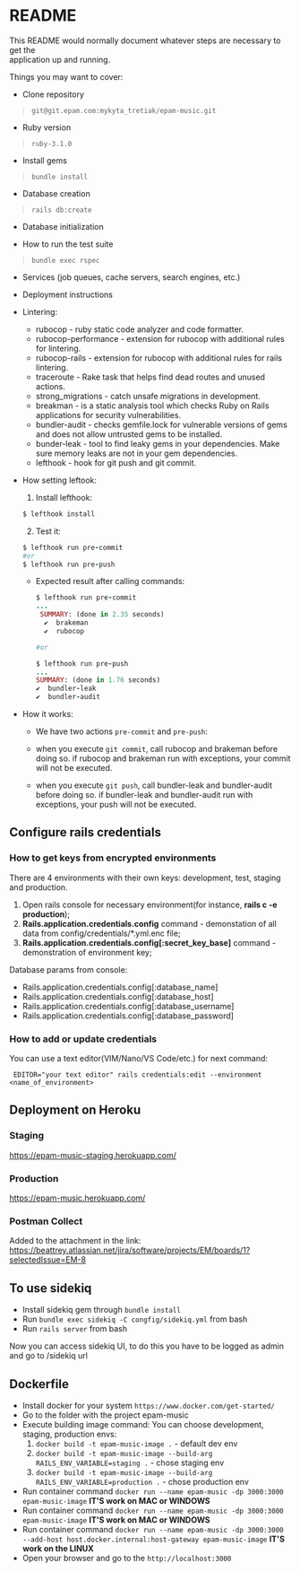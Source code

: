 # README
This README would normally document whatever steps are necessary to get the  
application up and running.

Things you may want to cover:

* Clone repository
> `git@git.epam.com:mykyta_tretiak/epam-music.git`

* Ruby version
> `ruby-3.1.0`

* Install gems
> `bundle install`

* Database creation
> `rails db:create`

* Database initialization

* How to run the test suite
> `bundle exec rspec`

* Services (job queues, cache servers, search engines, etc.)

* Deployment instructions

* Lintering:
  - rubocop - ruby static code analyzer and code formatter.
  - rubocop-performance - extension for rubocop with additional rules for lintering.
  - rubocop-rails - extension for rubocop with additional rules for rails lintering.
  - traceroute - Rake task that helps find dead routes and unused actions.
  - strong_migrations - сatch unsafe migrations in development.
  - breakman - is a static analysis tool which checks Ruby on Rails applications for security vulnerabilities.
  - bundler-audit - checks gemfile.lock for vulnerable versions of gems and does not allow untrusted gems to be installed.
  - bunder-leak - tool to find leaky gems in your dependencies. Make sure memory leaks are not in your gem dependencies.
  - lefthook - hook for git push and git commit.

* How setting leftook:
  1. Install lefthook:
    ```ruby
    $ lefthook install
    ```
  2. Test it:
    ```ruby
    $ lefthook run pre-commit
    #or
    $ lefthook run pre-push
    ```
  - Expected result after calling commands:

    ```ruby
    $ lefthook run pre-commit
    ...
     SUMMARY: (done in 2.35 seconds)
      ✔️  brakeman
      ✔️  rubocop

    #or

    $ lefthook run pre-push
    ...
    SUMMARY: (done in 1.76 seconds)
    ✔️  bundler-leak
    ✔️  bundler-audit
    ```
* How it works:
    - We have two actions `pre-commit` and `pre-push`:
    -   when you execute `git commit`, call rubocop and brakeman before doing so.
    if rubocop and brakeman run with exceptions, your commit will not be executed.

    - when you execute `git push`, call bundler-leak and bundler-audit before doing so.
    if bundler-leak and bundler-audit run with exceptions, your push will not be executed.

## Configure rails credentials

### How to get keys from encrypted environments

There are 4 environments with their own keys: development, test, staging and production.
1. Open rails console for necessary environment(for instance, **rails c -e production**);
2. **Rails.application.credentials.config** command - demonstation of all data from config/credentials/*.yml.enc file;
3. **Rails.application.credentials.config[:secret_key_base]** command - demonstration of environment key;

Database params from console:
* Rails.application.credentials.config[:database_name]
* Rails.application.credentials.config[:database_host]
* Rails.application.credentials.config[:database_username]
* Rails.application.credentials.config[:database_password]

### How to add or update credentials

You can use a text editor(VIM/Nano/VS Code/etc.) for next command:

`
EDITOR="your text editor" rails credentials:edit --environment <name_of_environment>`

## Deployment on Heroku
### Staging
https://epam-music-staging.herokuapp.com/
### Production
https://epam-music.herokuapp.com/
### Postman Collect
Added to the attachment in the link:
https://beattrey.atlassian.net/jira/software/projects/EM/boards/1?selectedIssue=EM-8

## To use sidekiq

* Install sidekiq gem through `bundle install`
* Run `bundle exec sidekiq -C congfig/sidekiq.yml` from bash
* Run `rails server` from bash

Now you can access sidekiq UI, to do this you have to be logged as admin and go to /sidekiq url

## Dockerfile

* Install docker for your system `https://www.docker.com/get-started/`
* Go to the folder with the project epam-music
* Execute building image command: You can choose development, staging, production envs:  
  1. `docker build -t epam-music-image .` - default dev env
  2. `docker build -t epam-music-image --build-arg RAILS_ENV_VARIABLE=staging .` - chose staging env
  3. `docker build -t epam-music-image --build-arg RAILS_ENV_VARIABLE=production .` - chose production env
* Run container command `docker run --name epam-music -dp 3000:3000 epam-music-image` <strong> IT'S work on MAC or WINDOWS</strong>
* Run container command `docker run --name epam-music -dp 3000:3000 epam-music-image` <strong> IT'S work on MAC or WINDOWS</strong>
* Run container command `docker run --name epam-music -dp 3000:3000 --add-host host.docker.internal:host-gateway epam-music-image` <strong> IT'S work on the LINUX</strong>
* Open your browser and go to the `http://localhost:3000`
